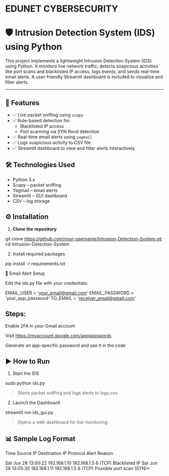 # EDUNET CYBERSECURITY 

# 🛡️ Intrusion Detection System (IDS) using Python

This project implements a lightweight Intrusion Detection System (IDS) using Python. It monitors live network traffic, detects suspicious activities like port scans and blacklisted IP access, logs events, and sends real-time email alerts. A user-friendly Streamlit dashboard is included to visualize and filter alerts.

---

## 🚀 Features

- ✅ Live packet sniffing using `scapy`
- ✅ Rule-based detection for:
  - Blacklisted IP access
  - Port scanning via SYN flood detection
- ✅ Real-time email alerts using `yagmail`
- ✅ Logs suspicious activity to CSV file
- ✅ Streamlit dashboard to view and filter alerts interactively


## 🛠️ Technologies Used

- Python 3.x
- Scapy – packet sniffing
- Yagmail – email alerts
- Streamlit – GUI dashboard
- CSV – log storage


## ⚙️ Installation

1. **Clone the repository**

git clone https://github.com/your-username/Intrusion-Detection-System.git
cd Intrusion-Detection-System

2. Install required packages

pip install -r 
requirements.txt

🔐 Email Alert Setup

Edit the ids.py file with your credentials:

EMAIL_USER = 'your_email@gmail.com'
EMAIL_PASSWORD = 'your_app_password'
TO_EMAIL = 'receiver_email@gmail.com'

## Steps:

Enable 2FA in your Gmail account

Visit https://myaccount.google.com/apppasswords

Generate an app-specific password and use it in the code

## ▶️ How to Run

1. Start the IDS

sudo python ids.py

> Starts packet sniffing and logs alerts to logs.csv.



2. Launch the Dashboard

streamlit run ids_gui.py

> Opens a web dashboard for live monitoring.

## 📊 Sample Log Format

Time	Source IP	Destination IP	Protocol	Alert Reason

Sat Jun 28 13:00:22	192.168.1.10	192.168.1.5	6 (TCP)	Blacklisted IP
Sat Jun 28 13:05:30	192.168.1.11	192.168.1.5	6 (TCP)	Possible port scan (SYN)*
